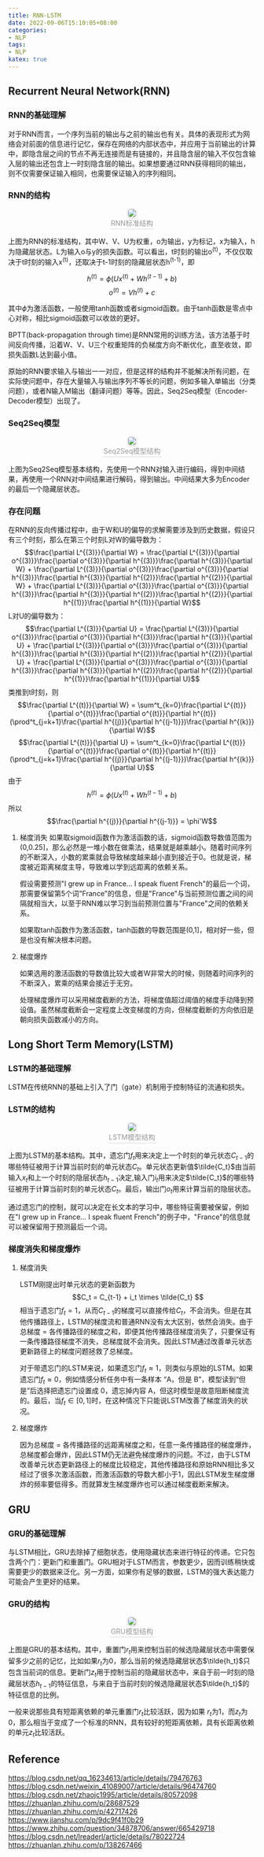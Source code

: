 ```yaml
---
title: RNN-LSTM
date: 2022-09-06T15:10:05+08:00
categories:
- NLP
tags:
- NLP
katex: true
---
```


## Recurrent Neural Network(RNN)

### RNN的基础理解

对于RNN而言，一个序列当前的输出与之前的输出也有关。具体的表现形式为网络会对前面的信息进行记忆，保存在网络的内部状态中，并应用于当前输出的计算中，即隐含层之间的节点不再无连接而是有链接的，并且隐含层的输入不仅包含输入层的输出还包含上一时刻隐含层的输出。如果想要通过RNN获得相同的输出，则不仅需要保证输入相同，也需要保证输入的序列相同。

### RNN的结构

<center>
    <img style="border-radius: 0.3125em;
    box-shadow: 0 2px 4px 0 rgba(34,36,38,.12),0 2px 10px 0 rgba(34,36,38,.08);"
    src="/pic/standard_RNN.png">
    <br>
    <div style="color:orange; border-bottom: 1px solid #d9d9d9;
    display: inline-block;
    color: #999;
    padding: 2px;">RNN标准结构</div>
</center>

上图为RNN的标准结构，其中W、V、U为权重，o为输出，y为标记，x为输入，h为隐藏层状态。L为输入o与y的损失函数。可以看出，t时刻的输出o<sup>(t)</sup>，不仅仅取决于t时刻的输入x<sup>(t)</sup>，还取决于t-1时刻的隐藏层状态h<sup>(t-1)</sup>，即

$$h^{(t)} = \phi (Ux^{(t)} + Wh^{(t-1)} + b)$$
$$o^{(t)} = Vh^{(t)} + c$$

其中$\phi$为激活函数，一般使用tanh函数或者sigmoid函数。由于tanh函数是零点中心对称，相比sigmoid函数可以收敛的更好。

BPTT(back-propagation through time)是RNN常用的训练方法，该方法基于时间反向传播，沿着W、V、U三个权重矩阵的负梯度方向不断优化，直至收敛，即损失函数L达到最小值。

原始的RNN要求输入与输出一一对应，但是这样的结构并不能解决所有问题，在实际使问题中，存在大量输入与输出序列不等长的问题，例如多输入单输出（分类问题），或者N输入M输出（翻译问题）等等。因此，Seq2Seq模型（Encoder-Decoder模型）出现了。

### Seq2Seq模型

<center>
    <img style="border-radius: 0.3125em;
    box-shadow: 0 2px 4px 0 rgba(34,36,38,.12),0 2px 10px 0 rgba(34,36,38,.08);"
    src="/pic/Seq2Seq_model.jfif">
    <br>
    <div style="color:orange; border-bottom: 1px solid #d9d9d9;
    display: inline-block;
    color: #999;
    padding: 2px;">Seq2Seq模型结构</div>
</center>

上图为Seq2Seq模型基本结构，先使用一个RNN对输入进行编码，得到中间结果，再使用一个RNN对中间结果进行解码，得到输出。中间结果大多为Encoder的最后一个隐藏层状态。

### 存在问题

在RNN的反向传播过程中，由于W和U的偏导的求解需要涉及到历史数据，假设只有三个时刻，那么在第三个时刻L对W的偏导数为：
$$\frac{\partial L^{(3)}}{\partial W} = \frac{\partial L^{(3)}}{\partial o^{(3)}}\frac{\partial o^{(3)}}{\partial h^{(3)}}\frac{\partial h^{(3)}}{\partial W} + \frac{\partial L^{(3)}}{\partial o^{(3)}}\frac{\partial o^{(3)}}{\partial h^{(3)}}\frac{\partial h^{(3)}}{\partial h^{(2)}}\frac{\partial h^{(2)}}{\partial W} + \frac{\partial L^{(3)}}{\partial o^{(3)}}\frac{\partial o^{(3)}}{\partial h^{(3)}}\frac{\partial h^{(3)}}{\partial h^{(2)}}\frac{\partial h^{(2)}}{\partial h^{(1)}}\frac{\partial h^{(1)}}{\partial W}$$
L对U的偏导数为：
$$\frac{\partial L^{(3)}}{\partial U} = \frac{\partial L^{(3)}}{\partial o^{(3)}}\frac{\partial o^{(3)}}{\partial h^{(3)}}\frac{\partial h^{(3)}}{\partial U} + \frac{\partial L^{(3)}}{\partial o^{(3)}}\frac{\partial o^{(3)}}{\partial h^{(3)}}\frac{\partial h^{(3)}}{\partial h^{(2)}}\frac{\partial h^{(2)}}{\partial U} + \frac{\partial L^{(3)}}{\partial o^{(3)}}\frac{\partial o^{(3)}}{\partial h^{(3)}}\frac{\partial h^{(3)}}{\partial h^{(2)}}\frac{\partial h^{(2)}}{\partial h^{(1)}}\frac{\partial h^{(1)}}{\partial U}$$
类推到t时刻，则
$$\frac{\partial L^{(t)}}{\partial W} =  \sum^t_{k=0}\frac{\partial L^{(t)}}{\partial o^{(t)}}\frac{\partial o^{(t)}}{\partial h^{(t)}}(\prod^t_{j=k+1}\frac{\partial h^{(j)}}{\partial h^{(j-1)}})\frac{\partial h^{(k)}}{\partial W}$$
$$\frac{\partial L^{(t)}}{\partial U} =  \sum^t_{k=0}\frac{\partial L^{(t)}}{\partial o^{(t)}}\frac{\partial o^{(t)}}{\partial h^{(t)}}(\prod^t_{j=k+1}\frac{\partial h^{(j)}}{\partial h^{(j-1)}})\frac{\partial h^{(k)}}{\partial U}$$
由于
$$h^{(t)} = \phi (Ux^{(t)} + Wh^{(t-1)} + b)$$
所以
$$\frac{\partial h^{(j)}}{\partial h^{(j-1)}} = \phi'W$$

1. 梯度消失
    如果取sigmoid函数作为激活函数的话，sigmoid函数导数值范围为(0,0.25]，那么必然是一堆小数在做乘法，结果就是越乘越小。随着时间序列的不断深入，小数的累乘就会导致梯度越来越小直到接近于0。也就是说，梯度被近距离梯度主导，导致难以学到远距离的依赖关系。

    假设需要预测"I grew up in France... I speak fluent French"的最后一个词，那需要保留第5个词"France"的信息，但是"France"与当前预测位置之间的间隔就相当大，以至于RNN难以学习到当前预测位置与"France"之间的依赖关系。

    如果取tanh函数作为激活函数，tanh函数的导数范围是(0,1]，相对好一些，但是也没有解决根本问题。

2. 梯度爆炸

    如果选用的激活函数的导数值比较大或者W非常大的时候，则随着时间序列的不断深入，累乘的结果会接近于无穷。

    处理梯度爆炸可以采用梯度截断的方法，将梯度值超过阈值的梯度手动降到预设值。虽然梯度截断会一定程度上改变梯度的方向，但梯度截断的方向依旧是朝向损失函数减小的方向。

## Long Short Term Memory(LSTM)

### LSTM的基础理解

LSTM在传统RNN的基础上引入了门（gate）机制用于控制特征的流通和损失。

### LSTM的结构

<center>
    <img style="border-radius: 0.3125em;
    box-shadow: 0 2px 4px 0 rgba(34,36,38,.12),0 2px 10px 0 rgba(34,36,38,.08);"
    src="/pic/LSTM_structure.jpg">
    <br>
    <div style="color:orange; border-bottom: 1px solid #d9d9d9;
    display: inline-block;
    color: #999;
    padding: 2px;">LSTM模型结构</div>
</center>

上图为LSTM的基本结构。其中，遗忘门$f_t$用来决定上一个时刻的单元状态$C_{t-1}$的哪些特征被用于计算当前时刻的单元状态$C_t$。单元状态更新值$\tilde{C_t}$由当前输入$x_t$和上一个时刻的隐层状态$h_{t-1}$决定,输入门$i_t$用来决定$\tilde{C_t}$的哪些特征被用于计算当前时刻的单元状态$C_t$。最后，输出门$o_t$用来计算当前的隐层状态。

通过遗忘门的控制，就可以决定在长文本的学习中，哪些特征需要被保留，例如在"I grew up in France... I speak fluent French"的例子中，"France"的信息就可以被保留用于预测最后一个词。

### 梯度消失和梯度爆炸

1. 梯度消失

    LSTM刚提出时单元状态的更新函数为
    $$C_t = C_{t-1} + i_t \times \tilde{C_t} $$
    相当于遗忘门$f_t=1$，从而$C_{t-1}$的梯度可以直接传给$C_t$，不会消失。但是在其他传播路径上，LSTM的梯度流和普通RNN没有太大区别，依然会消失。由于总梯度 = 各传播路径的梯度之和，即便其他传播路径梯度消失了，只要保证有一条传播路径梯度不消失，总梯度就不会消失。因此LSTM通过改善单元状态更新路径上的梯度问题拯救了总梯度。

    对于带遗忘门的LSTM来说，如果遗忘门$f_t \approx 1$，则类似与原始的LSTM。如果遗忘门$f_t \approx 0$，例如情感分析任务中有一条样本 “A，但是 B”，模型读到“但是”后选择把遗忘门设置成 0，遗忘掉内容 A，但这时模型是故意阻断梯度流的。最后，当$f_t\in [0, 1]$时，在这种情况下只能说LSTM改善了梯度消失的状况。

2. 梯度爆炸

    因为总梯度 = 各传播路径的远距离梯度之和，任意一条传播路径的梯度爆炸，总梯度都会爆炸，因此LSTM仍无法避免梯度爆炸的问题。不过，由于LSTM改善单元状态更新路径上的梯度比较稳定，其他传播路径和原始RNN相比多又经过了很多次激活函数，而激活函数的导数大都小于1，因此LSTM发生梯度爆炸的频率要低得多。而就算发生梯度爆炸也可以通过梯度截断来解决。

## GRU

### GRU的基础理解

与LSTM相比，GRU去除掉了细胞状态，使用隐藏状态来进行特征的传递。它只包含两个门：更新门和重置门。GRU相对于LSTM而言，参数更少，因而训练稍快或需要更少的数据来泛化。另一方面，如果你有足够的数据，LSTM的强大表达能力可能会产生更好的结果。

### GRU的结构
<center>
    <img style="border-radius: 0.3125em;
    box-shadow: 0 2px 4px 0 rgba(34,36,38,.12),0 2px 10px 0 rgba(34,36,38,.08);"
    src="/pic/GRU_structure.png">
    <br>
    <div style="color:orange; border-bottom: 1px solid #d9d9d9;
    display: inline-block;
    color: #999;
    padding: 2px;">GRU模型结构</div>
</center>

上图是GRU的基本结构。其中，重置门$r_t$用来控制当前的候选隐藏层状态中需要保留多少之前的记忆，比如如果$r_t$为0，那么当前的候选隐藏层状态$\tilde{h_t}$只包含当前词的信息。更新门$z_t$用于控制当前的隐藏层状态中，来自于前一时刻的隐藏层状态$h_{t-1}$的特征信息，与来自于当前时刻的候选隐藏层状态$\tilde{h_t}$的特征信息的比例。

一般来说那些具有短距离依赖的单元重置门$r_t$比较活跃，因为如果 $r_t$为1，而$z_t$为0，那么相当于变成了一个标准的RNN，具有较好的短距离依赖，具有长距离依赖的单元$z_t$比较活跃。

## Reference

https://blog.csdn.net/qq_16234613/article/details/79476763
https://blog.csdn.net/weixin_41089007/article/details/96474760
https://blog.csdn.net/zhaojc1995/article/details/80572098
https://zhuanlan.zhihu.com/p/28687529
https://zhuanlan.zhihu.com/p/42717426
https://www.jianshu.com/p/9dc9f41f0b29
https://www.zhihu.com/question/34878706/answer/665429718
https://blog.csdn.net/lreaderl/article/details/78022724
https://zhuanlan.zhihu.com/p/138267466
